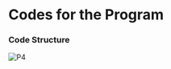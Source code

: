 # Codes for the Program
### Code Structure
![P4](https://github.com/ChingSsuyuan/CPU_Implement_Verilog/blob/fed78619bee7e3130d48dfcb433c827f62d5d99e/Design%20Schematics/structure.png)
